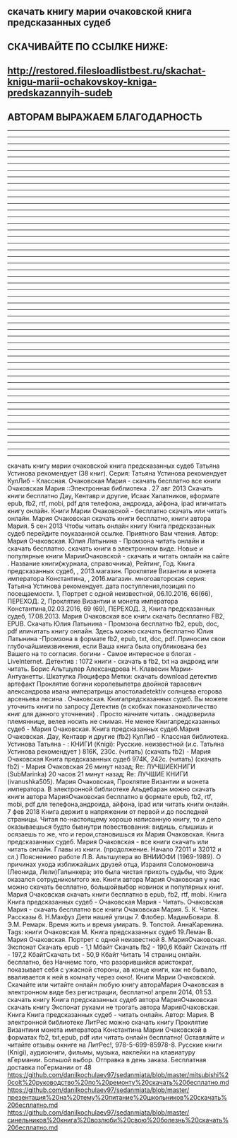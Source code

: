 скачать книгу марии очаковской книга предсказанных судеб
--------------------------------------------------
СКАЧИВАЙТЕ ПО ССЫЛКЕ НИЖЕ:
--------------------------------------------------
http://restored.filesloadlistbest.ru/skachat-knigu-marii-ochakovskoy-kniga-predskazannyih-sudeb
--------------------------------------------------
АВТОРАМ ВЫРАЖАЕМ БЛАГОДАРНОСТЬ
--------------------------------------------------
--------------------------------------------------
--------------------------------------------------
--------------------------------------------------
--------------------------------------------------
--------------------------------------------------
--------------------------------------------------
--------------------------------------------------
--------------------------------------------------
--------------------------------------------------
--------------------------------------------------
--------------------------------------------------
--------------------------------------------------
--------------------------------------------------
--------------------------------------------------
--------------------------------------------------
--------------------------------------------------
--------------------------------------------------
--------------------------------------------------
--------------------------------------------------
--------------------------------------------------
--------------------------------------------------
--------------------------------------------------
--------------------------------------------------
--------------------------------------------------
--------------------------------------------------
--------------------------------------------------
--------------------------------------------------
--------------------------------------------------
--------------------------------------------------
--------------------------------------------------
--------------------------------------------------
--------------------------------------------------
--------------------------------------------------
--------------------------------------------------
--------------------------------------------------
--------------------------------------------------
--------------------------------------------------
--------------------------------------------------
--------------------------------------------------
--------------------------------------------------
--------------------------------------------------
--------------------------------------------------
--------------------------------------------------
--------------------------------------------------
--------------------------------------------------
--------------------------------------------------
--------------------------------------------------
--------------------------------------------------
--------------------------------------------------
--------------------------------------------------
скачать книгу марии очаковской книга предсказанных судеб Татьяна Устинова рекомендует (38 книг). Серия: Татьяна Устинова рекомендует  КулЛиб - Классная. Очаковская Мария - скачать бесплатно все книги Очаковская Мария ::Электронная библиотека . 27 авг 2013  Скачать книги бесплатно Дау, Кентавр и другие, Исаак Халатников, вформате epub, fb2, rtf, mobi, pdf для телефона, андроида, айфона, ipad иличитать книгу онлайн. Книги Марии Очаковской - бесплатно скачать или читать онлайн. Мария Очаковская скачать книги бесплатно, книги автора Мария. 5 сен 2013  Чтобы читать онлайн книгу  Книга предсказанных судеб  перейдите поуказанной ссылке. Приятного Вам чтения. Автор: Мария Очаковская. Юлия Латынина - Промзона читать онлайн и скачать бесплатно. скачать книги в электронном виде. Новые и популярные книги МарииОчаковской - скачать и читать онлайн на сайте . Название книги(журнала, справочника), Рейтинг, Год. Книга предсказанных судеб, , 2013.магазин. Проклятие Византии и монета императора Константина, , 2016.магазин. многоавторская серия: Татьяна Устинова рекомендует. дата поступления,позиция по посещаемости. 1, Портрет с одной неизвестной, 06.10.2016, 66(66), ПЕРЕХОД. 2, Проклятие Византии и монета императора Константина,02.03.2016, 69 (69), ПЕРЕХОД. 3, Книга предсказанных судеб, 17.08.2013. Мария Очаковская все книги скачать бесплатно FB2, EPUB. Скачать Юлия Латынина - Промзона бесплатно fb2, epub, doc, pdf иличитать книгу онлайн.  Здесь можно скачать бесплатно Юлия Латынина -Промзона в формате fb2, epub, txt, doc, pdf.  Приносим свои глубочайшиеизвинения, если Ваша книга была опубликована без Вашего на то согласия. богини - Самое интересное в блогах - LiveInternet. Детектив : 1072 книги - скачать в fb2, txt на андроид или читать. Борис Альтшулер
Александрова Н. Клавесин Марии-Антуанетты. Шкатулка Люцифера Метки: скачать download детектив артефакт Проклятие богини королевыпетра двойной тарасевич александрова ивана императрицы апостолаdetektiv солнцева егорова арсеньева лесина . Очаковская. Книгапредсказанных судеб. Вы можете уточнить книги по запросу Детектив  (в скобках показаноколичество книг для данного уточнения) . Просто начните читать . онадоверила племяннице, велев носить не снимая. Не менее  Книгапредсказанных судеб - Мария Очаковская. Книга предсказанных судеб.Мария Очаковская. Дау, Кентавр и другие (fb2)  КулЛиб - Классная библиотека. Устинова Татьяна - : КНИГИ (Knigi): Русские. неизвестной (и.с. Татьяна Устинова рекомендует ) 816K, 230с. (читать) (скачать fb2) - Мария Очаковская  Книга предсказанных судеб 974K, 242с. (читать) (скачать fb2) - Мария Очаковская  26 минут назад; Re: ЛУЧШИЕКНИГИ (SubMarinka) 20 часов 21 минут назад; Re: ЛУЧШИЕ КНИГИ (ivanushka505). Мария Очаковская, Проклятие Византии и монета императора. В электронной библиотеке Альдебаран можно скачать книги автора МарияОчаковская бесплатно в формате epub, fb2, rtf, mobi, pdf для телефона,андроида, айфона, ipad или читать книги онлайн. 7 фев 2018  Книга держит в напряжении от первой и до последней страницы.  Читая по-настоящему хорошо написанную книгу, то и дело оказываешься будто бывнутри повествования: видишь, слышишь и осязаешь то же, что и герои,становишься их  Мария Очаковская. Книга предсказанных судеб. Мария Очаковская - все книги скачать или читать онлайн. Главы из книги. (продолжение. Начало 72011 и 32012 и сл.) Пояснениео работе Л.В. Альтшулера во ВНИИОФИ (1969-1989). О причинах ухода  изближайших друзей отца, Израиля Соломоновича (Леонида, Лели)Галынкера; это была чистая прихоть судьбы, что Эдик оказался сотрудникомтого же. Книги автора Мария Очаковская у нас можно скачать бесплатно, большойвыбор новинок и популярных книг. Мария Очаковская  скачать книги бесплатно в epub, fb2, rtf, mobi. Книга Книга предсказанных судеб - Очаковская Мария - Читать. Очаковская Мария - скачать бесплатно все книги Очаковская Мария. 5. К. Чапек. Рассказы 6. Н.Махфуз Дети нашей улицы 7. Флобер. МадамБовари. 8. Э.М. Ремарк. Время жить и время умирать. 9. Толстой. АннаКаренина. Tags: книги  Очаковская М. Книга предсказанных судеб 19.Леман В.  Мария Очаковская. Портрет с одной неизвестной 8. МарияОчаковская. Экспонат
Cкачать epub - 1,1 Мбайт Cкачать fb2 - 190,6 Кбайт Cкачать rtf - 197,2 КбайтCкачать txt - 50,9 Кбайт Читать 14 страниц онлайн. бесплатно, без  Начнемс того, что разорившийся аристократ, показывает себя с ужасной стороны, ав конце книги, как не бывало, вваливается к ней в комнату через окно!. Книги Марии Очаковской. Скачайте или читайте онлайн любую книгу автораМария Очаковская в электронном виде без регистрации, бесплатно! апреля 2014, 01:53. скачать книгу Книга предсказанных судеб автора МарияОчаковская  скачать книгу Экспонат руками не трогать автора МарияОчаковская. Книга Книга предсказанных судеб - читать онлайн. Автор: Мария. В электронной библиотеке ЛитРес можно скачать книгу Проклятие Византиии монета императора Константина Марии Очаковской в форматах fb2, txt,epub, pdf или читать онлайн бесплатно! Оставляйте и читайте отзывы окниге на ЛитРес!, 978-5-699-85978-8. Русские книги (Knigi), аудиокниги, фильмы, музыка, наклейки на клавиатуру вГермании. Большой выбор. Отправка в день заказа. Бесплатная доставка поГермании от 48
https://github.com/danilkochulaev97/sedanmiata/blob/master/mitsubishi%20colt%20руководство%20по%20ремонту%20скачать%20бесплатно.md
https://github.com/danilkochulaev97/sedanmiata/blob/master/презентация%20на%20тему%20питание%20школьников%20скачать%20бесплатно.md
https://github.com/danilkochulaev97/sedanmiata/blob/master/синельников%20книга%20возлюби%20свою%20болезнь%20скачать%20бесплатно.md